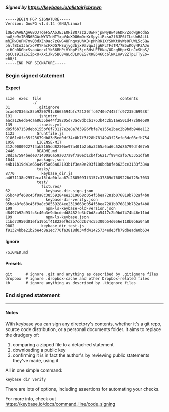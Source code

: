 ##### Signed by https://keybase.io/alistairjcbrown
```
-----BEGIN PGP SIGNATURE-----
Version: GnuPG v1.4.14 (GNU/Linux)

iQEcBAABAgAGBQJTqeF5AAoJEJEOHi8Q7zzzJUwH/jpwNyBw4S6DR/ZodwgHcda5
huG/e9mIRHN6BGAcWY3TnNTYxpV4oXD86mDeXrSpyiiRcso2f6JF6fILeUnHALtL
mhIRwJuPN7mvQ3dXZn0ac7zGwG4HPnqvsUhXB+pMhRK1XYSWKtUyWs0FUWL5cSQw
phlfBIo3JarxoPRYFacFXOG7HSujyg3bjx9avqwJjg6PLTFsTM/7B5wKOy4PZAJo
uiHCh0DGbcSsaaAecxlYk66BHPiVYbpPi3jd3HsUEEHNa/ODcgBHp+KLnJxSHpS/
ppCUs9IsZSIipxU+XxiJkv5BC84aLdJLn0ES7XKE646Oc6lNK1oAv2ZTpLTTyEo=
=6G/t
-----END PGP SIGNATURE-----

```

<!-- END SIGNATURES -->

### Begin signed statement 

#### Expect

```
size  exec  file                                   contents                                                        
            ./                                                                                                     
31            .gitignore                           bcad078364c85b9250791c8665594bfc72170ffc0740e7445ffc97235d69938f
191           .jshintrc                            aaca126ed64caa8635be44f29205d73ac8dbcb1763b4c2b51ae501d472b8e689
139           .travis.yml                          d85f6b7159debb155bf6f73117e2e8a7d3996fbfe7e155e2bac2b9bdb948e112
1123          Gruntfile.js                         91861e8fc35f28679db83d5ed0df34c0b7f3f28b7814943f25efe3dc08cfb754
1058          LICENSE-MIT                          312c90009227f4ab5165dd8230be97a401b2b6a3265a6ad6c52d86799df467e5
2446          README.md                            38d3a7594bede071400a6a59a037a9f7a0ed1cb4f56217f994caf6763351dfa0
1044          package.json                         e4b11b19d41e65a49f5a65a82193b1f3ea9e293f188bdb0feb625ce3133f384a
              tasks/                                                                                               
8770            keybase_dir.js                     a4671138e2957eca15fda0bfaa67c2805091f3157c37809d7689226d725c7033
              test/                                                                                                
                fixtures/                                                                                          
62                keybase-dir-sign.json            05bc48fe68c45f9a8c38559284ee2319668c054f5bea7281b076819b732af4b8
62                keybase-dir-verify.json          05bc48fe68c45f9a8c38559284ee2319668c054f5bea7281b076819b732af4b8
199               npm-ls-keybase-old-version.json  d8497b92d93fc3c40a3e9dbcdedd8482fe3b7bd8ca5417c2b9bd7474b46e11bd
199               npm-ls-keybase.json              c1bd73950d01efa19b1f41822ef9d2b7cd2674c55300b54d056e118b0b6a04a0
9002            keybase_dir_test.js                f91324bbe21b2be4c8a1ec770fa3818d034fd41425734ede3fb79dbeade0b634
```

#### Ignore

```
/SIGNED.md
```

#### Presets

```
git      # ignore .git and anything as described by .gitignore files
dropbox  # ignore .dropbox-cache and other Dropbox-related files    
kb       # ignore anything as described by .kbignore files          
```

<!-- summarize version = 0.0.9 -->

### End signed statement

<hr>

#### Notes

With keybase you can sign any directory's contents, whether it's a git repo,
source code distribution, or a personal documents folder. It aims to replace the drudgery of:

  1. comparing a zipped file to a detached statement
  2. downloading a public key
  3. confirming it is in fact the author's by reviewing public statements they've made, using it

All in one simple command:

```bash
keybase dir verify
```

There are lots of options, including assertions for automating your checks.

For more info, check out https://keybase.io/docs/command_line/code_signing